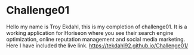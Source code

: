 # Challenge01
Hello my name is Troy Ekdahl, this is my completion of challenge01. It is a working application for Horiseon where you see their search engine optimization, online reputation management and social media marketing. Here I have included the live link. https://tekdahl92.github.io/Challenge01/
